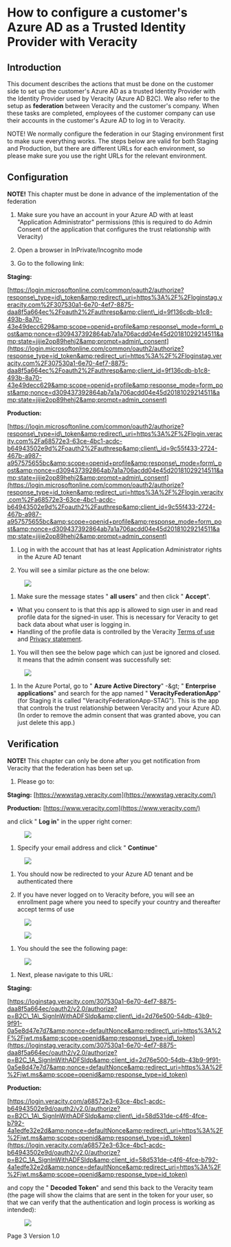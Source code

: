 # How to configure a customer&#39;s Azure AD as a Trusted Identity Provider with Veracity

## Introduction

This document describes the actions that must be done on the customer side to set up the customer&#39;s Azure AD as a trusted Identity Provider with the Identity Provider used by Veracity (Azure AD B2C). We also refer to the setup as **federation** between Veracity and the customer&#39;s company. When these tasks are completed, employees of the customer company can use their accounts in the customer&#39;s Azure AD to log in to Veracity.

NOTE! We normally configure the federation in our Staging environment first to make sure everything works. The steps below are valid for both Staging and Production, but there are different URLs for each environment, so please make sure you use the right URLs for the relevant environment.

## Configuration

**NOTE!** This chapter must be done in advance of the implementation of the federation

1. Make sure you have an account in your Azure AD with at least &quot;Application Administrator&quot; permissions (this is required to do Admin Consent of the application that configures the trust relationship with Veracity)

1. Open a browser in InPrivate/Incognito mode

1. Go to the following link:

**Staging:**

[https://login.microsoftonline.com/common/oauth2/authorize?response\_type=id\_token&amp;redirect\_uri=https%3A%2F%2Floginstag.veracity.com%2F307530a1-6e70-4ef7-8875-daa8f5a664ec%2Foauth2%2Fauthresp&amp;client\_id=9f136cdb-b1c8-493b-8a70-43e49decc629&amp;scope=openid+profile&amp;response\_mode=form\_post&amp;nonce=d309437392864ab7a1a706acdd04e45d20181029214511&amp;state=jijie2op89hehj2&amp;prompt=admin\_consent](https://login.microsoftonline.com/common/oauth2/authorize?response_type=id_token&amp;redirect_uri=https%3A%2F%2Floginstag.veracity.com%2F307530a1-6e70-4ef7-8875-daa8f5a664ec%2Foauth2%2Fauthresp&amp;client_id=9f136cdb-b1c8-493b-8a70-43e49decc629&amp;scope=openid+profile&amp;response_mode=form_post&amp;nonce=d309437392864ab7a1a706acdd04e45d20181029214511&amp;state=jijie2op89hehj2&amp;prompt=admin_consent)

**Production:**

[https://login.microsoftonline.com/common/oauth2/authorize?response\_type=id\_token&amp;redirect\_uri=https%3A%2F%2Flogin.veracity.com%2Fa68572e3-63ce-4bc1-acdc-b64943502e9d%2Foauth2%2Fauthresp&amp;client\_id=9c55f433-2724-467b-a987-a957575655bc&amp;scope=openid+profile&amp;response\_mode=form\_post&amp;nonce=d309437392864ab7a1a706acdd04e45d20181029214511&amp;state=jijie2op89hehj2&amp;prompt=admin\_consent](https://login.microsoftonline.com/common/oauth2/authorize?response_type=id_token&amp;redirect_uri=https%3A%2F%2Flogin.veracity.com%2Fa68572e3-63ce-4bc1-acdc-b64943502e9d%2Foauth2%2Fauthresp&amp;client_id=9c55f433-2724-467b-a987-a957575655bc&amp;scope=openid+profile&amp;response_mode=form_post&amp;nonce=d309437392864ab7a1a706acdd04e45d20181029214511&amp;state=jijie2op89hehj2&amp;prompt=admin_consent)

1. Log in with the account that has at least Application Administrator rights in the Azure AD tenant

1. You will see a similar picture as the one below:


<figure>
	<img src="assets/clientV1images/image1.png"/>
</figure>


1. Make sure the message states &quot; **all users**&quot; and then click &quot; **Accept**&quot;.
  - What you consent to is that this app is allowed to sign user in and read profile data for the signed-in user. This is necessary for Veracity to get back data about what user is logging in.
  - Handling of the profile data is controlled by the Veracity [Terms of use](https://id.veracity.com/terms-of-use) and [Privacy statement](https://services.veracity.com/PrivacyStatement).

1. You will then see the below page which can just be ignored and closed. It means that the admin consent was successfully set:

<figure>
	<img src="assets/clientV1images/image2.png"/>
</figure>

1. In the Azure Portal, go to &quot; **Azure Active Directory**&quot; -\&gt; &quot; **Enterprise applications**&quot; and search for the app named &quot; **VeracityFederationApp**&quot; (for Staging it is called &quot;VeracityFederationApp-STAG&quot;). This is the app that controls the trust relationship between Veracity and your Azure AD. (In order to remove the admin consent that was granted above, you can just delete this app.)

## Verification

**NOTE!** This chapter can only be done after you get notification from Veracity that the federation has been set up.

1. Please go to:

**Staging:** [https://wwwstag.veracity.com](https://wwwstag.veracity.com/)

**Production:** [https://www.veracity.com](https://www.veracity.com/)

and click &quot; **Log in**&quot; in the upper right corner:

<figure>
	<img src="assets/clientV1images/image3.png"/>
</figure>

1. Specify your email address and click &quot; **Continue**&quot;

<figure>
	<img src="assets/clientV1images/image4.png"/>
</figure>

1. You should now be redirected to your Azure AD tenant and be authenticated there

1. If you have never logged on to Veracity before, you will see an enrollment page where you need to specify your country and thereafter accept terms of use

<figure>
	<img src="assets/clientV1images/image5.png"/>
</figure>

<figure>
	<img src="assets/clientV1images/image6.png"/>
</figure>

1. You should the see the following page:

<figure>
	<img src="assets/clientV1images/image7.png"/>
</figure>

1. Next, please navigate to this URL:

**Staging:**

[https://loginstag.veracity.com/307530a1-6e70-4ef7-8875-daa8f5a664ec/oauth2/v2.0/authorize?p=B2C\_1A\_SignInWithADFSIdp&amp;client\_id=2d76e500-54db-43b9-9f91-0a5e8d47e7d7&amp;nonce=defaultNonce&amp;redirect\_uri=https%3A%2F%2Fjwt.ms&amp;scope=openid&amp;response\_type=id\_token](https://loginstag.veracity.com/307530a1-6e70-4ef7-8875-daa8f5a664ec/oauth2/v2.0/authorize?p=B2C_1A_SignInWithADFSIdp&amp;client_id=2d76e500-54db-43b9-9f91-0a5e8d47e7d7&amp;nonce=defaultNonce&amp;redirect_uri=https%3A%2F%2Fjwt.ms&amp;scope=openid&amp;response_type=id_token)

**Production:**

[https://login.veracity.com/a68572e3-63ce-4bc1-acdc-b64943502e9d/oauth2/v2.0/authorize?p=B2C\_1A\_SignInWithADFSIdp&amp;client\_id=58d531de-c4f6-4fce-b792-4a1edfe32e2d&amp;nonce=defaultNonce&amp;redirect\_uri=https%3A%2F%2Fjwt.ms&amp;scope=openid&amp;response\_type=id\_token](https://login.veracity.com/a68572e3-63ce-4bc1-acdc-b64943502e9d/oauth2/v2.0/authorize?p=B2C_1A_SignInWithADFSIdp&amp;client_id=58d531de-c4f6-4fce-b792-4a1edfe32e2d&amp;nonce=defaultNonce&amp;redirect_uri=https%3A%2F%2Fjwt.ms&amp;scope=openid&amp;response_type=id_token)

and copy the &quot; **Decoded Token**&quot; and send this back to the Veracity team (the page will show the claims that are sent in the token for your user, so that we can verify that the authentication and login process is working as intended):

<figure>
	<img src="assets/clientV1images/image8.png"/>
</figure>

Page 3 Version 1.0
